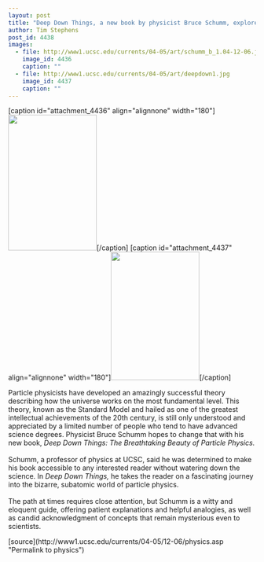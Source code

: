 ```yaml
---
layout: post
title: "Deep Down Things, a new book by physicist Bruce Schumm, explores the astonishing world of particle physics"
author: Tim Stephens
post_id: 4438
images:
  - file: http://www1.ucsc.edu/currents/04-05/art/schumm_b_1.04-12-06.jpg
    image_id: 4436
    caption: ""
  - file: http://www1.ucsc.edu/currents/04-05/art/deepdown1.jpg
    image_id: 4437
    caption: ""
---
```


[caption id="attachment_4436" align="alignnone" width="180"]<a href="http://localhost/mysite/wp-content/uploads/2004/12/schumm_b_1.04-12-06.jpg"><img class="size-full wp-image-4436" src="http://localhost/mysite/wp-content/uploads/2004/12/schumm_b_1.04-12-06.jpg" alt="" width="180" height="276" /></a>[/caption]
[caption id="attachment_4437" align="alignnone" width="180"]<a href="http://localhost/mysite/wp-content/uploads/2004/12/deepdown1.jpg"><img class="size-full wp-image-4437" src="http://localhost/mysite/wp-content/uploads/2004/12/deepdown1.jpg" alt="" width="180" height="261" /></a>[/caption]
<a name="content" id="content"></a>
<p>
  Particle physicists have developed an amazingly successful theory describing how the universe works on the most fundamental level. This theory, known as the Standard Model and hailed as one of the greatest intellectual achievements of the 20th century, is still only understood and appreciated by a limited number of people who tend to have advanced science degrees. Physicist Bruce Schumm hopes to change that with his new book, <i>Deep Down Things: The Breathtaking Beauty of Particle Physics.</i><br>
  <br>
  Schumm, a professor of physics at UCSC, said he was determined to make his book accessible to any interested reader without watering down the science. In <i>Deep Down Things,</i> he takes the reader on a fascinating journey into the bizarre, subatomic world of particle physics.<br>
  <br>
  The path at times requires close attention, but Schumm is a witty and eloquent guide, offering patient explanations and helpful analogies, as well as candid acknowledgment of concepts that remain mysterious even to scientists.
</p>
[source](http://www1.ucsc.edu/currents/04-05/12-06/physics.asp "Permalink to physics")
